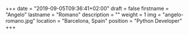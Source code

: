 +++
date = "2019-09-05T09:36:41+02:00"
draft = false
firstname = "Angelo"
lastname = "Romano"
description = ""
weight = 1
img = "angelo-romano.jpg"
location = "Barcelona, Spain"
position = "Python Developer"
+++
